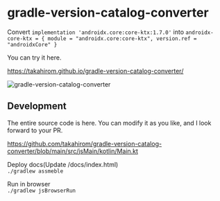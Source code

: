 # gradle-version-catalog-converter
Convert `implementation 'androidx.core:core-ktx:1.7.0'` into `androidx-core-ktx = { module = "androidx.core:core-ktx", version.ref = "androidxCore" }`


You can try it here.

https://takahirom.github.io/gradle-version-catalog-converter/

![gradle-version-catalog-converter](https://user-images.githubusercontent.com/1386930/173219381-487560e5-5c51-4611-8eb2-454033387936.gif)


## Development

The entire source code is here. You can modify it as you like, and I look forward to your PR.

https://github.com/takahirom/gradle-version-catalog-converter/blob/main/src/jsMain/kotlin/Main.kt


Deploy docs(Update /docs/index.html)  
`./gradlew assmeble`


Run in browser  
`./gradlew jsBrowserRun`
